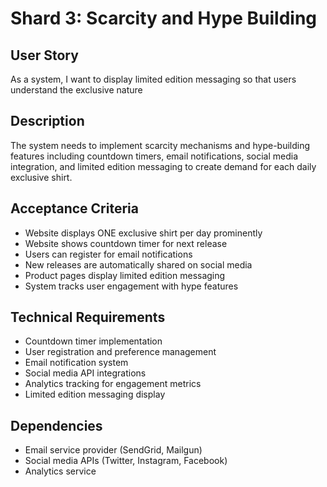 # Shard 3: Scarcity and Hype Building

## User Story
As a system, I want to display limited edition messaging so that users understand the exclusive nature

## Description
The system needs to implement scarcity mechanisms and hype-building features including countdown timers, email notifications, social media integration, and limited edition messaging to create demand for each daily exclusive shirt.

## Acceptance Criteria
- Website displays ONE exclusive shirt per day prominently
- Website shows countdown timer for next release
- Users can register for email notifications
- New releases are automatically shared on social media
- Product pages display limited edition messaging
- System tracks user engagement with hype features

## Technical Requirements
- Countdown timer implementation
- User registration and preference management
- Email notification system
- Social media API integrations
- Analytics tracking for engagement metrics
- Limited edition messaging display

## Dependencies
- Email service provider (SendGrid, Mailgun)
- Social media APIs (Twitter, Instagram, Facebook)
- Analytics service